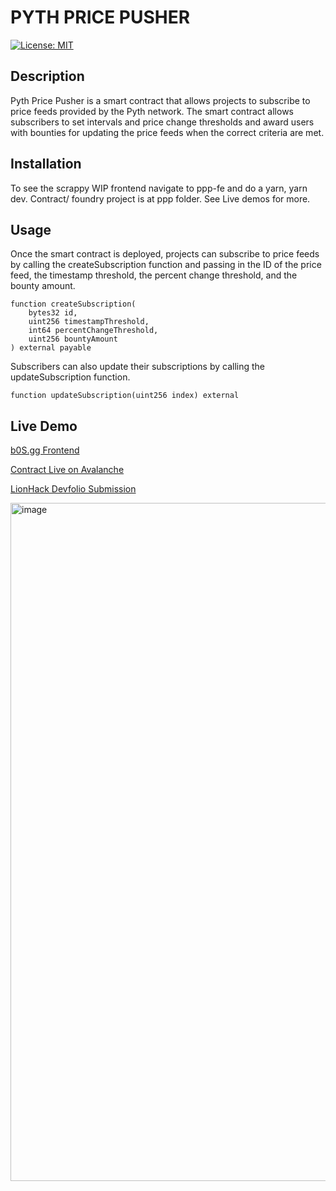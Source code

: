 # PYTH PRICE PUSHER

[![License: MIT](https://img.shields.io/badge/License-MIT-yellow.svg)](https://opensource.org/licenses/MIT)

## Description

Pyth Price Pusher is a smart contract that allows projects to subscribe to price feeds provided by the Pyth network. 
The smart contract allows subscribers to set intervals and price change thresholds and award users with bounties for updating the price feeds when the correct criteria are met.

## Installation

To see the scrappy WIP frontend navigate to ppp-fe and do a yarn, yarn dev.  Contract/ foundry project is at ppp folder.  See Live demos for more.


## Usage

Once the smart contract is deployed, projects can subscribe to price feeds by calling the createSubscription function and passing in the ID of the price feed, the timestamp threshold, the percent change threshold, and the bounty amount.
```
function createSubscription(
    bytes32 id,
    uint256 timestampThreshold,
    int64 percentChangeThreshold,
    uint256 bountyAmount
) external payable
```
Subscribers can also update their subscriptions by calling the updateSubscription function.

```
function updateSubscription(uint256 index) external
```


## Live Demo
[b0S.gg Frontend](https://bos.gg/#/markeljan.near/widget/pyth-price-pusher)

[Contract Live on Avalanche](https://snowtrace.io/address/0x843e499e54d8d0c2274da668faa748d8206846f8#code)

[LionHack Devfolio Submission](https://devfolio.co/projects/pyth-price-pusher-4161)

<img width="1085" alt="image" src="https://user-images.githubusercontent.com/12901349/232318743-3bf8346e-9694-4691-82c9-40ca61a04f66.png">


